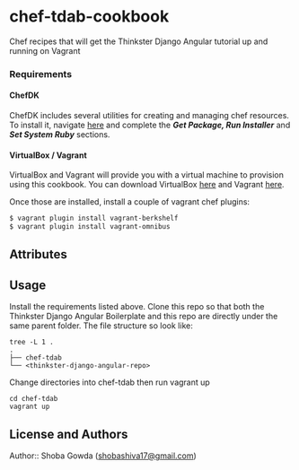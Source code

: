 # chef-tdab-cookbook

Chef recipes that will get the Thinkster Django Angular tutorial up and running on Vagrant

### Requirements

#### ChefDK

ChefDK includes several utilities for creating and managing chef
resources.  To install it, navigate
[here](https://docs.chef.io/install_dk.html#get-package-run-installer)
and complete the ___Get Package, Run Installer___ and ___Set System
Ruby___ sections.

#### VirtualBox / Vagrant

VirtualBox and Vagrant will provide you with a virtual machine to
provision using this cookbook.  You can download VirtualBox
[here](https://www.virtualbox.org/wiki/Downloads) and Vagrant
[here](https://www.vagrantup.com/downloads.html).

Once those are installed, install a couple of vagrant chef plugins:

```bash
$ vagrant plugin install vagrant-berkshelf
$ vagrant plugin install vagrant-omnibus
```

## Attributes

## Usage

Install the requirements listed above.  Clone this repo so that both the Thinkster Django Angular Boilerplate and this repo are directly under the same parent folder.  The file structure so look like:
```
tree -L 1 .
.
├── chef-tdab
└── <thinkster-django-angular-repo>
```
Change directories into chef-tdab then run vagrant up

```
cd chef-tdab
vagrant up
```

## License and Authors

Author:: Shoba Gowda (<shobashiva17@gmail.com>)
